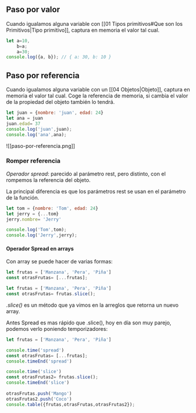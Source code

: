 ## Paso por valor

Cuando igualamos alguna variable con [[01 Tipos primitivos#Que son los Primitivos|Tipo primitivo]], captura en memoria el valor tal cual.

```javascript title='Paso por valor'
let a=10,
    b=a;
    a=30;
console.log({a, b}); // { a: 30, b: 10 }
```

## Paso por referencia

Cuando igualamos alguna variable con un [[04 Objetos|Objeto]], captura en memoria el valor tal cual. Coge la referencia de memoria, si cambia el valor de la propiedad del objeto también lo tendrá.

```javascript title='Paso por referencia'
let juan = {nombre: 'juan', edad: 24}
let ana = juan
juan.edad= 37
console.log('juan',juan);
console.log('ana',ana);
```

![[paso-por-referencia.png]]

### Romper referencia

_Operador spread_: parecido al parámetro rest, pero distinto, con el rompemos la referencia del objeto.

La principal diferencia es que los parámetros rest se usan en el parámetro de la función.

```javascript title='Romper Referencia'
let tom = {nombre: 'Tom', edad: 24}
let jerry = {...tom}
jerry.nombre= 'Jerry'

console.log('Tom',tom);
console.log('Jerry',jerry);
```

#### Operador Spread en arrays

Con array se puede hacer de varias formas:

```javascript title="Referencia rota por spread"
let frutas = ['Manzana', 'Pera', 'Piña']
const otrasFrutas= [...frutas];
```

```javascript title="Referencia rota por .slice()"
let frutas = ['Manzana', 'Pera', 'Piña']
const otrasFrutas= frutas.slice();
```

_.slice()_ es un método que ya vimos en la arreglos que retorna un nuevo array.

Antes Spread es mas rápido que .slice(), hoy en día son muy parejo, podemos verlo poniendo temporizadores:

```javascript title="Referencia rota por .slice()"
let frutas = ['Manzana', 'Pera', 'Piña']

console.time('spread')
const otrasFrutas= [...frutas];
console.timeEnd('spread') 

console.time('slice')
const otrasFrutas2= frutas.slice();
console.timeEnd('slice')
  
otrasFrutas.push('Mango')
otrasFrutas2.push('Coco')
console.table({frutas,otrasFrutas,otrasFrutas2});
```

